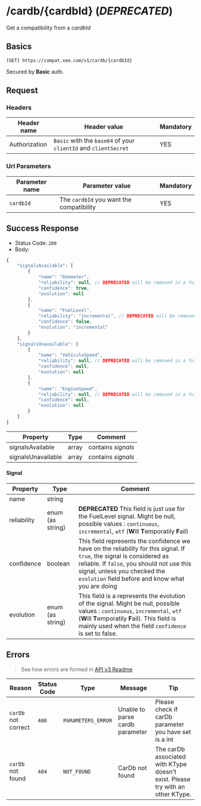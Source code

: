 # /cardb/{cardbId} (*DEPRECATED*)

Get a compatibility from a *cardbId*

## Basics

`[GET] https://compat.xee.com/v1/cardb/{cardbId}`

Secured by **Basic** auth.

## Request

### Headers

|Header name|Header value|Mandatory|
|---|---|---|
|Authorization|`Basic` with the `base64` of your `clientId` and  `clientSecret `|YES|

### Url Parameters

|Parameter name|Parameter value|Mandatory|
|---|---|---|
|`cardbId`|The `cardbId` you want the compatibility|YES|

## Success Response

- Status Code: `200`
- Body:

```javascript
{
    "signalsAvailable": [
    	{
            "name": "Odometer",
            "reliability": null, // DEPRECATED will be removed in a futur version
            "confidence": true,
            "evolution": null
        },
        {
            "name": "FuelLevel",
            "reliability": "incremental", // DEPRECATED will be removed in a futur version
            "confidence": false,
            "evolution": "incremental"
    	}
    ],
    "signalsUnavailable": [
    	{
            "name": "VehiculeSpeed",
            "reliability": null, // DEPRECATED will be removed in a futur version
            "confidence": null,
            "evolution": null
        },
        {
            "name": "EngineSpeed",
            "reliability": null, // DEPRECATED will be removed in a futur version
            "confidence": null,
            "evolution": null
    	}
    ]
}
```

|Property|Type|Comment|
|---|---|---|
|signalsAvailable|array|contains *signals*|
|signalsUnavailable|array|contains *signals*|

#### Signal

|Property|Type|Comment|
|---|---|---|
|name|string||
|reliability|enum (as string)|**DEPRECATED** This field is just use for the FuelLevel signal. Might be null, possible values : `continuous`, `incremental`, `wtf` (**W**ill **T**emporatily **F**ail)|
|confidence|boolean|This field represents the confidence we have on the reliability for this signal. If `true`, the signal is considered as reliable. If `false`, you should not use this signal, unless you checked the `evolution` field before and know what you are doing|
|evolution|enum (as string)|This field is a represents the evolution of the signal. Might be null, possible values : `continuous`, `incremental`, `wtf` (**W**ill **T**emporatily **F**ail). This field is mainly used when the field `confidence` is set to false.|

## Errors

> See how errors are formed in [API v3 Readme](https://github.com/xee-lab/xee-api-docs/tree/master/api/api/v3#errors)

|Reason|Status Code|Type|Message|Tip|
|---|---|---|---|---|
|`carDb` not correct|`400`|`PARAMETERS_ERROR`|Unable to parse cardb parameter|Please check if carDb parameter you have set is a int|
|`carDb` not found|`404`|`NOT_FOUND`|CarDb not found|The carDb associated with KType doesn't exist. Please try with an other KType.|
